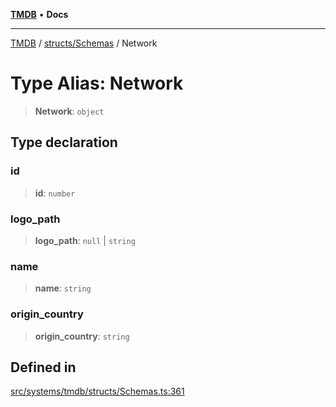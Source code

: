 [**TMDB**](../../../README.md) • **Docs**

***

[TMDB](../../../README.md) / [structs/Schemas](../README.md) / Network

# Type Alias: Network

> **Network**: `object`

## Type declaration

### id

> **id**: `number`

### logo\_path

> **logo\_path**: `null` \| `string`

### name

> **name**: `string`

### origin\_country

> **origin\_country**: `string`

## Defined in

[src/systems/tmdb/structs/Schemas.ts:361](https://github.com/Norviah/media-hub/blob/18a8c2edf600e1d27fc5173db1855dfb068c9a34/src/systems/tmdb/structs/Schemas.ts#L361)
